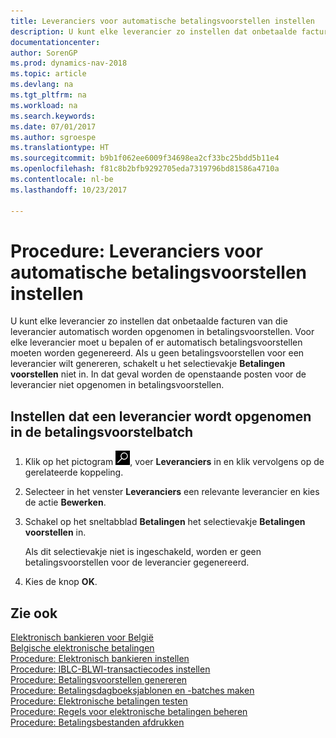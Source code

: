 ```yaml
---
title: Leveranciers voor automatische betalingsvoorstellen instellen
description: U kunt elke leverancier zo instellen dat onbetaalde facturen van die leverancier automatisch worden opgenomen in betalingsvoorstellen.
documentationcenter: 
author: SorenGP
ms.prod: dynamics-nav-2018
ms.topic: article
ms.devlang: na
ms.tgt_pltfrm: na
ms.workload: na
ms.search.keywords: 
ms.date: 07/01/2017
ms.author: sgroespe
ms.translationtype: HT
ms.sourcegitcommit: b9b1f062ee6009f34698ea2cf33bc25bdd5b11e4
ms.openlocfilehash: f81c8b2bfb9292705eda7319796bd81586a4710a
ms.contentlocale: nl-be
ms.lasthandoff: 10/23/2017

---
```

# <a name="how-to-set-up-vendors-for-automatic-payment-suggestions"></a>Procedure: Leveranciers voor automatische betalingsvoorstellen instellen
U kunt elke leverancier zo instellen dat onbetaalde facturen van die leverancier automatisch worden opgenomen in betalingsvoorstellen. Voor elke leverancier moet u bepalen of er automatisch betalingsvoorstellen moeten worden gegenereerd. Als u geen betalingsvoorstellen voor een leverancier wilt genereren, schakelt u het selectievakje **Betalingen voorstellen** niet in. In dat geval worden de openstaande posten voor de leverancier niet opgenomen in betalingsvoorstellen.  

## <a name="to-set-up-a-vendor-to-be-included-in-the-payment-suggestion-batch"></a>Instellen dat een leverancier wordt opgenomen in de betalingsvoorstelbatch  

1.  Klik op het pictogram ![Zoeken naar pagina of rapport](../../media/ui-search/search_small.png "pictogram Zoeken naar pagina of rapport"), voer **Leveranciers** in en klik vervolgens op de gerelateerde koppeling.  
2.  Selecteer in het venster **Leveranciers** een relevante leverancier en kies de actie **Bewerken**.  
3.  Schakel op het sneltabblad **Betalingen** het selectievakje **Betalingen voorstellen** in.  

    Als dit selectievakje niet is ingeschakeld, worden er geen betalingsvoorstellen voor de leverancier gegenereerd.  

4.  Kies de knop **OK**.  
  
## <a name="see-also"></a>Zie ook  
 [Elektronisch bankieren voor België](belgian-electronic-banking.md)   
 [Belgische elektronische betalingen](belgian-electronic-payments.md)   
 [Procedure: Elektronisch bankieren instellen](how-to-set-up-electronic-banking.md)   
 [Procedure: IBLC-BLWI-transactiecodes instellen](how-to-set-up-iblc-blwi-transaction-codes.md)   
 [Procedure: Betalingsvoorstellen genereren](how-to-generate-payment-suggestions.md)   
 [Procedure: Betalingsdagboeksjablonen en -batches maken](how-to-create-payment-journal-templates-and-batches.md)   
 [Procedure: Elektronische betalingen testen](how-to-test-electronic-payments.md)   
 [Procedure: Regels voor elektronische betalingen beheren](how-to-manage-electronic-payment-lines.md)   
 [Procedure: Betalingsbestanden afdrukken](how-to-print-payment-files.md)


